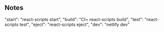 ## Notes
 "start": "react-scripts start",
 "build": "CI= react-scripts build",
 "test": "react-scripts test",
 "eject": "react-scripts eject",
 "dev": "netlify dev"